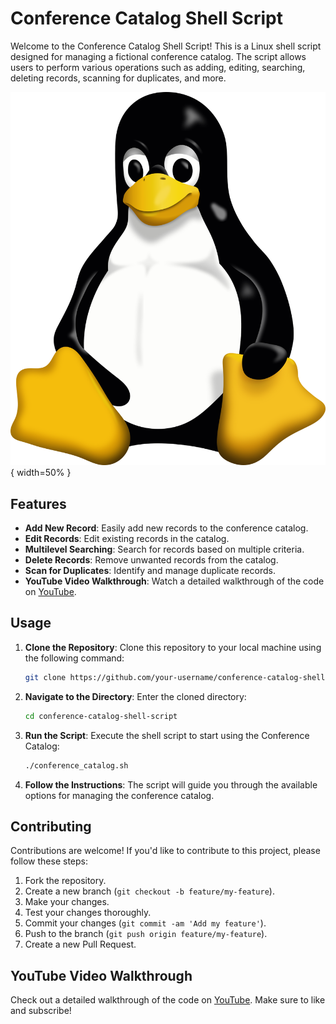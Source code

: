 # Conference Catalog Shell Script

Welcome to the Conference Catalog Shell Script! This is a Linux shell script designed for managing a fictional conference catalog. The script allows users to perform various operations such as adding, editing, searching, deleting records, scanning for duplicates, and more.

![Linux Image](<linuxShell.png>){ width=50% }

## Features

- **Add New Record**: Easily add new records to the conference catalog.
- **Edit Records**: Edit existing records in the catalog.
- **Multilevel Searching**: Search for records based on multiple criteria.
- **Delete Records**: Remove unwanted records from the catalog.
- **Scan for Duplicates**: Identify and manage duplicate records.
- **YouTube Video Walkthrough**: Watch a detailed walkthrough of the code on [YouTube](https://youtu.be/siAlPJVrk8g).

## Usage

1. **Clone the Repository**: Clone this repository to your local machine using the following command:

    ```bash
    git clone https://github.com/your-username/conference-catalog-shell-script.git
    ```

2. **Navigate to the Directory**: Enter the cloned directory:

    ```bash
    cd conference-catalog-shell-script
    ```

3. **Run the Script**: Execute the shell script to start using the Conference Catalog:

    ```bash
    ./conference_catalog.sh
    ```

4. **Follow the Instructions**: The script will guide you through the available options for managing the conference catalog.

## Contributing

Contributions are welcome! If you'd like to contribute to this project, please follow these steps:

1. Fork the repository.
2. Create a new branch (`git checkout -b feature/my-feature`).
3. Make your changes.
4. Test your changes thoroughly.
5. Commit your changes (`git commit -am 'Add my feature'`).
6. Push to the branch (`git push origin feature/my-feature`).
7. Create a new Pull Request.

## YouTube Video Walkthrough

Check out a detailed walkthrough of the code on [YouTube](https://youtu.be/siAlPJVrk8g). Make sure to like and subscribe!
